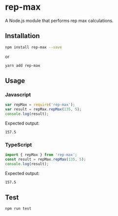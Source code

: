 # rep-max
A Node.js module that performs rep max calculations.

## Installation
```sh
npm install rep-max --save
```

or

```sh
yarn add rep-max
```

## Usage

### Javascript

```javascript
var repMax = require('rep-max');
var result = repMax.repMax(135, 5);
console.log(result);
```

Expected output:
```sh
157.5
```

### TypeScript

```typescript
import { repMax } from 'rep-max';
const result = repMax.repMax(135, 5);
console.log(result);
```

Expected output:
```sh
157.5
```

## Test
```sh
npm run test
```